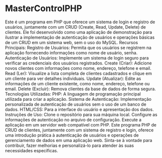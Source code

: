 # MasterControlPHP
 Este é um programa em PHP que oferece um sistema de login e registro de usuários, juntamente com um CRUD (Create, Read, Update, Delete) de clientes. Ele foi desenvolvido como uma aplicação de demonstração para ilustrar a implementação de autenticação de usuários e operações básicas de um CRUD em um sistema web, sem o uso do MySQL.  Recursos Principais:  Registro de Usuários: Permita que os usuários se registrem na aplicação fornecendo informações como nome de usuário, senha.  Autenticação de Usuários: Implemente um sistema de login seguro para verificar as credenciais dos usuários registrados.  Create (Criar): Adicione novos clientes com informações como nome, endereço, telefone e email.  Read (Ler): Visualize a lista completa de clientes cadastrados e clique em um cliente para ver detalhes individuais.  Update (Atualizar): Edite as informações de um cliente existente, como nome, endereço, telefone ou email.  Delete (Excluir): Remova clientes da base de dados de forma segura.  Tecnologias Utilizadas:  PHP: A linguagem de programação principal utilizada para criar a aplicação.  Sistema de Autenticação: Implementação personalizada de autenticação de usuários sem o uso de um banco de dados.  HTML/CSS: Para a interface do usuário e apresentação dos dados.  <br>Instruções de Uso:  Clone o repositório para sua máquina local. Configure as informações de autenticação no arquivo de configuração. Execute a aplicação em um servidor web compatível com PHP. Este programa PHP de CRUD de clientes, juntamente com um sistema de registro e login, oferece uma introdução prática à autenticação de usuários e operações de gerenciamento de dados em uma aplicação web. Sinta-se à vontade para contribuir, fazer melhorias e personalizá-lo para atender às suas necessidades específicas.
